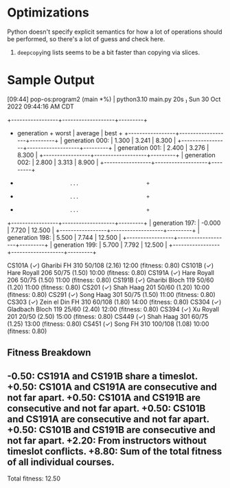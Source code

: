 # Optimizations

Python doesn't specify explicit semantics for how a lot of operations should be performed, so there's a lot of guess and check here.

1. `deepcopy`ing lists seems to be a bit faster than copying via slices.

# Sample Output

[09:44] pop-os:program2 (main *%) | python3.10 main.py
20s  Sun 30 Oct 2022 09:44:16 AM CDT

+-----------------+-------------------+---------+
+    generation   +  worst  | average |  best   +
+-----------------+-------------------+---------+
| generation 000: |  1.300  |  3.241  |  8.300  |
+-----------------+-------------------+---------+
| generation 001: |  2.400  |  3.276  |  8.300  |
+-----------------+-------------------+---------+
| generation 002: |  2.800  |  3.313  |  8.900  |
+-----------------+-------------------+---------+
+                      ...                      +
+                      ...                      +
+                      ...                      +
+-----------------+-------------------+---------+
| generation 197: | -0.000  |  7.720  | 12.500  |
+-----------------+-------------------+---------+
| generation 198: |  5.500  |  7.744  | 12.500  |
+-----------------+-------------------+---------+
| generation 199: |  5.700  |  7.792  | 12.500  |
+-----------------+-------------------+---------+

CS101A (✓)     Gharibi       FH 310   50/108  (2.16) 12:00 (fitness:  0.80)
CS101B (✓)       Hare      Royall 206  50/75  (1.50) 10:00 (fitness:  0.80)
CS191A (✓)       Hare      Royall 206  50/75  (1.50) 11:00 (fitness:  0.80)
CS191B (✓)     Gharibi     Bloch 119   50/60  (1.20) 11:00 (fitness:  0.80)
CS201  (✓)       Shah       Haag 201   50/60  (1.20) 10:00 (fitness:  0.80)
CS291  (✓)       Song       Haag 301   50/75  (1.50) 11:00 (fitness:  0.80)
CS303  (✓)   Zein el Din     FH 310   60/108  (1.80) 14:00 (fitness:  0.80)
CS304  (✓)     Gladbach    Bloch 119   25/60  (2.40) 12:00 (fitness:  0.80)
CS394  (✓)        Xu       Royall 201  20/50  (2.50) 15:00 (fitness:  0.80)
CS449  (✓)       Shah       Haag 301   60/75  (1.25) 13:00 (fitness:  0.80)
CS451  (✓)       Song        FH 310   100/108 (1.08) 10:00 (fitness:  0.80)

Fitness Breakdown
-----------------
-0.50: CS191A and CS191B share a timeslot.
+0.50: CS101A and CS191A are consecutive and not far apart.
+0.50: CS101A and CS191B are consecutive and not far apart.
+0.50: CS101B and CS191A are consecutive and not far apart.
+0.50: CS101B and CS191B are consecutive and not far apart.
+2.20: From instructors without timeslot conflicts.
+8.80: Sum of the total fitness of all individual courses.
-----------------
Total fitness: 12.50
